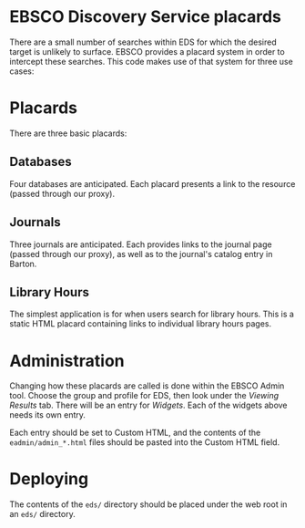 EBSCO Discovery Service placards
======

There are a small number of searches within EDS for which the desired target is unlikely to surface. EBSCO provides a placard system in order to intercept these searches. This code makes use of that system for three use cases:

# Placards

There are three basic placards:

## Databases

Four databases are anticipated. Each placard presents a link to the resource (passed through our proxy).

## Journals

Three journals are anticipated. Each provides links to the journal page (passed through our proxy), as well as to the journal's catalog entry in Barton.

## Library Hours

The simplest application is for when users search for library hours. This is a static HTML placard containing links to individual library hours pages.

# Administration

Changing how these placards are called is done within the EBSCO Admin tool. Choose the group and profile for EDS, then look under the *Viewing Results* tab. There will be an entry for *Widgets*. Each of the widgets above needs its own entry.

Each entry should be set to Custom HTML, and the contents of the `eadmin/admin_*.html` files should be pasted into the Custom HTML field.

# Deploying

The contents of the `eds/` directory should be placed under the web root in an `eds/` directory.
